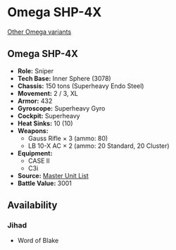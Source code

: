 # Omega SHP-4X 

[Other Omega variants](../omega.md) 

## Omega SHP-4X 

- **Role:** Sniper 
- **Tech Base:** Inner Sphere (3078) 
- **Chassis:** 150 tons (Superheavy Endo Steel) 
- **Movement:** 2 / 3, XL 
- **Armor:** 432 
- **Gyroscope:** Superheavy Gyro 
- **Cockpit:** Superheavy 
- **Heat Sinks:** 10 (10) 
- **Weapons:** 
  - Gauss Rifle × 3 (ammo: 80) 
  - LB 10-X AC × 2 (ammo: 20 Standard, 20 Cluster) 
- **Equipment:** 
  - CASE II 
  - C3i 
- **Source:** [Master Unit List](http://masterunitlist.info/Unit/Details/4746) 
- **Battle Value:** 3001 

## Availability 

### Jihad 

- Word of Blake 

